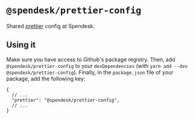 # `@spendesk/prettier-config`

Shared [prettier](http://prettier.io) config at Spendesk.

## Using it

Make sure you have access to Github's package registry.
Then, add `@spendesk/prettier-config` to your `devDependencies` (with `yarn add --dev @spendesk/prettier-config`).
Finally, in the `package.json` file of your package, add the following key:

```json5
{
  // ...
  "prettier": "@spendesk/prettier-config",
  // ...
}
```
